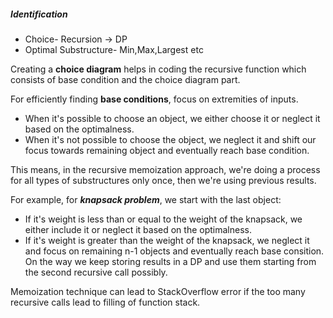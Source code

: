 ##### Identification
* Choice- Recursion -> DP
* Optimal Substructure- Min,Max,Largest etc

Creating a **choice diagram** helps in coding the recursive function which consists of base condition and the choice diagram part.

For efficiently finding **base conditions**, focus on extremities of inputs.

* When it's possible to choose an object, we either choose it or neglect it based on the optimalness.
* When it's not possible to choose the object, we neglect it and shift our focus towards remaining object and eventually reach base condition.

This means, in the recursive memoization approach, we're doing a process for all types of substructures only once, then we're using  previous results.

For example, for ***knapsack problem***, we start with the last object:
* If it's weight is less than or equal to the weight of the knapsack, we either include it or neglect it based on the optimalness.
* If it's weight is greater than the weight of the knapsack, we neglect it and focus on remaining n-1 objects and eventually reach base consition. On the way we keep storing results in a DP and use them starting from the second recursive call possibly.

Memoization technique can lead to StackOverflow error if the too many recursive calls lead to filling of function stack.
